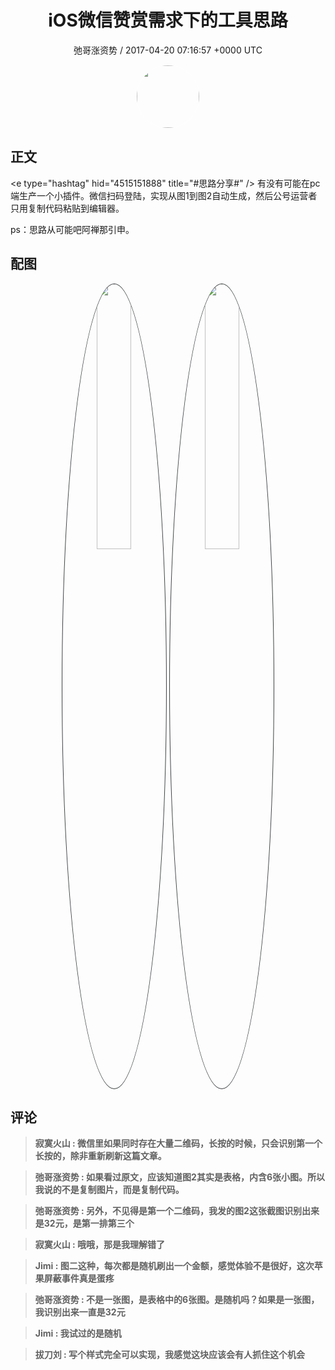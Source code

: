 <h1 align="center">iOS微信赞赏需求下的工具思路</h1>
<p align="center">
    <a>弛哥涨资势 / 2017-04-20 07:16:57 &#43;0000 UTC</a>
</p>

<div align="center">
    <img src="https://images.zsxq.com/Fma8Fyokx8kdQ90zA0mA3bOj7Y8k?e=1590940799&amp;token=kIxbL07-8jAj8w1n4s9zv64FuZZNEATmlU_Vm6zD:-MC_Kp_ZD0L4O5G4nDhCUDs6Sto=" width="100" height="100" style="border:1px solid;border-radius:50%; color:#ffffff"/>
</div>

## 正文

<div>
&lt;e type=&#34;hashtag&#34; hid=&#34;4515151888&#34; title=&#34;#思路分享#&#34; /&gt;  
有没有可能在pc端生产一个小插件。微信扫码登陆，实现从图1到图2自动生成，然后公号运营者只用复制代码粘贴到编辑器。

ps：思路从可能吧阿禅那引申。
</div>

## 配图
<div class="image" align="center">

<img src="https://images.zsxq.com/FqlY6fqBm3_X1rVFVE-tdVmLzii_?imageMogr2/auto-orient/thumbnail/800x/format/jpg/blur/1x0/quality/75&amp;e=1590940799&amp;token=kIxbL07-8jAj8w1n4s9zv64FuZZNEATmlU_Vm6zD:QAqGYzAGg9H0rl7MxOpvvSAOiZ4=" width="33%" height="33%" style="border:1px solid;border-radius:50%; color:#3c3f41"/>

<img src="https://images.zsxq.com/FoZhQlVoyaXXGl5ankfmUERRhMas?e=1590940799&amp;token=kIxbL07-8jAj8w1n4s9zv64FuZZNEATmlU_Vm6zD:QtWS2hwbWPwvIEISNrqvK6D3bHY=" width="33%" height="33%" style="border:1px solid;border-radius:50%; color:#3c3f41"/>

</div>

## 评论

<div align="left">
<div>

<blockquote >
<span> <strong>寂寞火山 : 微信里如果同时存在大量二维码，长按的时候，只会识别第一个长按的，除非重新刷新这篇文章。 </strong></span>
</blockquote>

<blockquote >
<span> <strong>弛哥涨资势 : 如果看过原文，应该知道图2其实是表格，内含6张小图。所以我说的不是复制图片，而是复制代码。 </strong></span>
</blockquote>

<blockquote >
<span> <strong>弛哥涨资势 : 另外，不见得是第一个二维码，我发的图2这张截图识别出来是32元，是第一排第三个 </strong></span>
</blockquote>

<blockquote >
<span> <strong>寂寞火山 : 哦哦，那是我理解错了 </strong></span>
</blockquote>

<blockquote >
<span> <strong>Jimi : 图二这种，每次都是随机刷出一个金额，感觉体验不是很好，这次苹果屏蔽事件真是蛋疼 </strong></span>
</blockquote>

<blockquote >
<span> <strong>弛哥涨资势 : 不是一张图，是表格中的6张图。是随机吗？如果是一张图，我识别出来一直是32元 </strong></span>
</blockquote>

<blockquote >
<span> <strong>Jimi : 我试过的是随机 </strong></span>
</blockquote>

<blockquote >
<span> <strong>拔刀刘 : 写个样式完全可以实现，我感觉这块应该会有人抓住这个机会 </strong></span>
</blockquote>

</div>
</div>